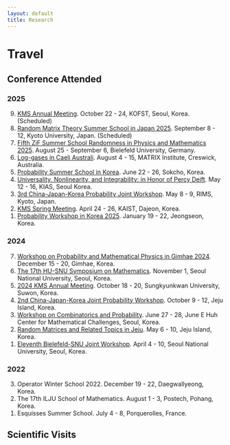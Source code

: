 ```yaml
---
layout: default
title: Research
---
```


# Travel

## Conference Attended

### 2025
<ol reversed>
  <li>
    <a href="https://www.kms.or.kr/conference/meeting/?period=90">KMS Annual Meeting</a>. October 22 - 24, KOFST, Seoul, Korea. (Scheduled)
  </li>
  <li>
    <a href="https://benoitcollins.github.io/rmt2025/">Random Matrix Theory Summer School in Japan 2025</a>. September 8 - 12,  Kyoto University, Japan. (Scheduled)
  </li>
  <li>
    <a href="https://indico.physik.uni-bielefeld.de/event/220/overview">Fifth ZiF Summer School Randomness in Physics and Mathematics 2025</a>. August 25 - September 6, Bielefeld University, Germany.
  </li>
  <li>
    <a href="https://lica2025.github.io/">Log-gases in Caeli Australi</a>. August 4 - 15, MATRIX Institute, Creswick, Australia.
  </li>
  <li>
    <a href="https://sites.google.com/view/pssk2025/">Probability Summer School in Korea</a>. June 22 - 26, Sokcho, Korea.
  </li>
  <li>
    <a href="https://sites.google.com/view/deift2025">Universality, Nonlinearity, and Integrability: in Honor of Percy Deift</a>. May 12 - 16, KIAS, Seoul Korea.
  </li>
  <li>
    <a href="https://www.kurims.kyoto-u.ac.jp/~croydon/CJK3.html">3rd China-Japan-Korea Probability Joint Workshop</a>. May 8 - 9, RIMS, Kyoto, Japan.
  </li>
  <li>
    <a href="https://www.kms.or.kr/conference/2025_spring/">KMS Spring Meeting</a>. April 24 - 26, KAIST, Dajeon, Korea.
  </li>
  <li>
    <a href="https://sites.google.com/view/pwk2025">Probability Workshop in Korea 2025</a>. January 19 - 22, Jeongseon, Korea.
  </li>
</ol>

### 2024
<ol reversed>
  <li>
    <a href="https://sites.google.com/view/wpmp2024">Workshop on Probability and Mathematical Physics in Gimhae 2024</a>. December 15 - 20, Gimhae, Korea.
  </li>
  <li>
    <a href="https://sites.google.com/view/hu-snu-symposium-on-math/home?authuser=0">The 17th HU-SNU Symposium on Mathematics</a>. November 1, Seoul National University, Seoul, Korea.
  </li>
  <li>
    <a href="https://www.kms.or.kr/conference/2024_fall/">2024 KMS Annual Meeting</a>. October 18 - 20, Sungkyunkwan University, Suwon, Korea.
  </li>
  <li>
    <a href="https://sites.google.com/view/china-japan-korea-probability/home?authuser=0">2nd China-Japan-Korea Joint Probability Workshop</a>. October 9 - 12, Jeju Island, Korea.
  </li>
  <li>
    <a href="http://events.kias.re.kr/h/CombinatoricsProbability/?pageNo=5477">Workshop on Combinatorics and Probability</a>. June 27 - 28, June E Huh Center for Mathematical Challenges, Seoul, Korea.
  </li>
  <li>
    <a href="http://newton.kias.re.kr/~namgyu/index.html/Jeju24/">Random Matrices and Related Topics in Jeju</a>. May 6 - 10, Jeju Island, Korea.
  </li>
  <li>
    <a href="http://irtg.math.snu.ac.kr/page_qIqd41">Eleventh Bielefeld-SNU Joint Workshop</a>. April 4 - 10, Seoul National University, Seoul, Korea.
  </li>
</ol>

### 2022
<ol reversed>
  <li>
    Operator Winter School 2022. December 19 - 22, Daegwallyeong, Korea.
  </li>
  <li>
    The 17th ILJU School of Mathematics. August 1 - 3, Postech, Pohang, Korea.
  </li>
  <li>
    Esquisses Summer School. July 4 - 8, Porquerolles, France.
  </li>
</ol>


## Scientific Visits
